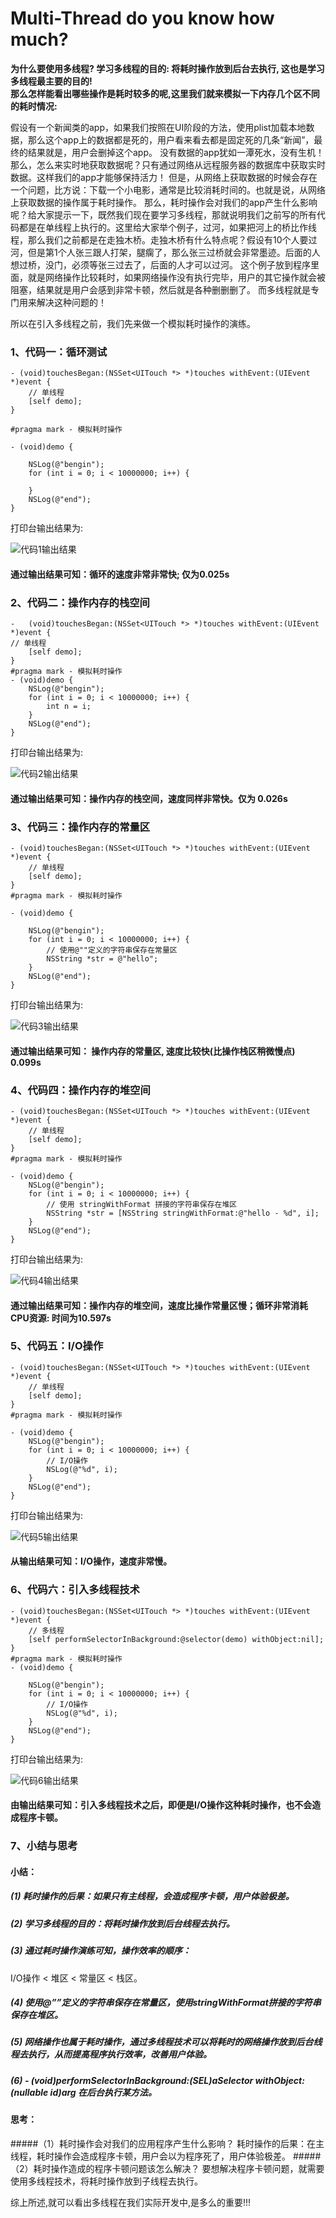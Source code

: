 # Multi-Thread do you know how much?
**为什么要使用多线程? 学习多线程的目的: 将耗时操作放到后台去执行,   这也是学习多线程最主要的目的!   
那么怎样能看出哪些操作是耗时较多的呢,这里我们就来模拟一下内存几个区不同的耗时情况:**

假设有一个新闻类的app，如果我们按照在UI阶段的方法，使用plist加载本地数据，那么这个app上的数据都是死的，用户看来看去都是固定死的几条“新闻”，最终的结果就是，用户会删掉这个app。
    没有数据的app犹如一潭死水，没有生机！那么，怎么来实时地获取数据呢？只有通过网络从远程服务器的数据库中获取实时数据。这样我们的app才能够保持活力！
    但是，从网络上获取数据的时候会存在一个问题，比方说：下载一个小电影，通常是比较消耗时间的。也就是说，从网络上获取数据的操作属于耗时操作。
    那么，耗时操作会对我们的app产生什么影响呢？给大家提示一下，既然我们现在要学习多线程，那就说明我们之前写的所有代码都是在单线程上执行的。这里给大家举个例子，过河，如果把河上的桥比作线程，那么我们之前都是在走独木桥。走独木桥有什么特点呢？假设有10个人要过河，但是第1个人张三跟人打架，腿瘸了，那么张三过桥就会非常墨迹。后面的人想过桥，没门，必须等张三过去了，后面的人才可以过河。
这个例子放到程序里面，就是网络操作比较耗时，如果网络操作没有执行完毕，用户的其它操作就会被阻塞，结果就是用户会感到非常卡顿，然后就是各种删删删了。
而多线程就是专门用来解决这种问题的！

所以在引入多线程之前，我们先来做一个模拟耗时操作的演练。

### 1、代码一：循环测试

```
- (void)touchesBegan:(NSSet<UITouch *> *)touches withEvent:(UIEvent *)event {
    // 单线程
    [self demo];
}

#pragma mark - 模拟耗时操作

- (void)demo {
    
    NSLog(@"bengin");
    for (int i = 0; i < 10000000; i++) {
        
    }
    NSLog(@"end");
}

```
打印台输出结果为: 
 

![代码1输出结果](http://upload-images.jianshu.io/upload_images/1483059-14787688d8035193.png?imageMogr2/auto-orient/strip%7CimageView2/2/w/1240)


####  通过输出结果可知：循环的速度非常非常快; 仅为**0.025s**




### 2、代码二：操作内存的栈空间


```
-	(void)touchesBegan:(NSSet<UITouch *> *)touches withEvent:(UIEvent *)event {
// 单线程
    [self demo];
}
#pragma mark - 模拟耗时操作
- (void)demo {
    NSLog(@"bengin");
    for (int i = 0; i < 10000000; i++) {
        int n = i;
    }
    NSLog(@"end");
}

```
打印台输出结果为: 

![代码2输出结果](https://static.oschina.net/uploads/img/201602/15181001_xaaO.png "代码2输出结果")

#### 通过输出结果可知：操作内存的栈空间，速度同样非常快。仅为 0.026s



### 3、代码三：操作内存的常量区

```
- (void)touchesBegan:(NSSet<UITouch *> *)touches withEvent:(UIEvent *)event {
    // 单线程
    [self demo];
}
#pragma mark - 模拟耗时操作

- (void)demo {
    
    NSLog(@"bengin");
    for (int i = 0; i < 10000000; i++) {
        // 使用@""定义的字符串保存在常量区
        NSString *str = @"hello";
    }
    NSLog(@"end");
}

```
打印台输出结果为: 

![代码3输出结果](https://static.oschina.net/uploads/img/201602/15181236_exUF.png "在这里输入图片标题")
#### 通过输出结果可知： 操作内存的常量区, 速度比较快(比操作栈区稍微慢点) 0.099s



### 4、代码四：操作内存的堆空间

```
- (void)touchesBegan:(NSSet<UITouch *> *)touches withEvent:(UIEvent *)event {
    // 单线程
    [self demo];
}
#pragma mark - 模拟耗时操作

- (void)demo {
    NSLog(@"bengin");
    for (int i = 0; i < 10000000; i++) {
        // 使用 stringWithFormat 拼接的字符串保存在堆区
        NSString *str = [NSString stringWithFormat:@"hello - %d", i];
    }
    NSLog(@"end");
}

```
打印台输出结果为: 

![代码4输出结果](https://static.oschina.net/uploads/img/201602/15181428_mu5G.png "在这里输入图片标题")
#### 通过输出结果可知：操作内存的堆空间，速度比操作常量区慢；循环非常消耗CPU资源: 时间为10.597s
    

### 5、代码五：I/O操作

```
- (void)touchesBegan:(NSSet<UITouch *> *)touches withEvent:(UIEvent *)event {
    // 单线程
    [self demo];
}
#pragma mark - 模拟耗时操作

- (void)demo {
    NSLog(@"bengin");
    for (int i = 0; i < 10000000; i++) {
        // I/O操作
        NSLog(@"%d", i);
    }
    NSLog(@"end");
}

```
打印台输出结果为: 

![代码5输出结果](https://static.oschina.net/uploads/img/201602/15181629_kwaC.png "在这里输入图片标题")

#### 从输出结果可知：I/O操作，速度非常慢。



### 6、代码六：引入多线程技术

```
- (void)touchesBegan:(NSSet<UITouch *> *)touches withEvent:(UIEvent *)event {
    // 多线程
    [self performSelectorInBackground:@selector(demo) withObject:nil];
}
#pragma mark - 模拟耗时操作
- (void)demo {
    
    NSLog(@"bengin");
    for (int i = 0; i < 10000000; i++) {
        // I/O操作
        NSLog(@"%d", i);
    }
    NSLog(@"end");
}

```
打印台输出结果为:

![代码6输出结果](https://static.oschina.net/uploads/img/201602/15182143_VR2q.png "在这里输入图片标题")

#### 由输出结果可知：引入多线程技术之后，即便是I/O操作这种耗时操作，也不会造成程序卡顿。

### 7、小结与思考
#### 小结：
##### (1) 耗时操作的后果：如果只有主线程，会造成程序卡顿，用户体验极差。
##### (2) 学习多线程的目的：将耗时操作放到后台线程去执行。
##### (3) 通过耗时操作演练可知，操作效率的顺序：
 I/O操作 < 堆区 < 常量区 < 栈区。
##### (4) 使用@””定义的字符串保存在常量区，使用stringWithFormat拼接的字符串保存在堆区。
##### (5) 网络操作也属于耗时操作，通过多线程技术可以将耗时的网络操作放到后台线程去执行，从而提高程序执行效率，改善用户体验。
##### (6) - (void)performSelectorInBackground:(SEL)aSelector withObject:(nullable id)arg  在后台执行某方法。

#### 思考：
#####（1）耗时操作会对我们的应用程序产生什么影响？
 耗时操作的后果：在主线程，耗时操作会造成程序卡顿，用户会以为程序死了，用户体验极差。
#####（2）耗时操作造成的程序卡顿问题该怎么解决？
要想解决程序卡顿问题，就需要使用多线程技术，将耗时操作放到子线程去执行。


综上所述,就可以看出多线程在我们实际开发中,是多么的重要!!!
